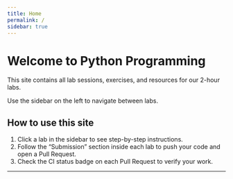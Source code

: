 ```yaml
---
title: Home
permalink: /
sidebar: true
---
```


# Welcome to Python Programming

This site contains all lab sessions, exercises, and resources for our 2-hour labs.

Use the sidebar on the left to navigate between labs.


## How to use this site

1. Click a lab in the sidebar to see step-by-step instructions.
2. Follow the “Submission” section inside each lab to push your code and open a Pull Request.
3. Check the CI status badge on each Pull Request to verify your work.

---
